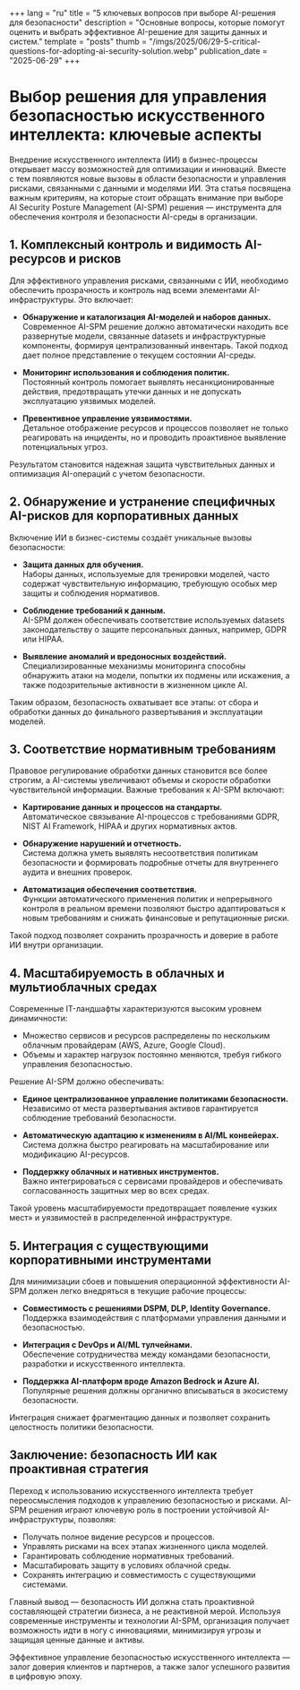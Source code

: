 +++
lang = "ru"
title = "5 ключевых вопросов при выборе AI-решения для безопасности"
description = "Основные вопросы, которые помогут оценить и выбрать эффективное AI-решение для защиты данных и систем."
template = "posts"
thumb = "/imgs/2025/06/29-5-critical-questions-for-adopting-ai-security-solution.webp"
publication_date = "2025-06-29"
+++

# Выбор решения для управления безопасностью искусственного интеллекта: ключевые аспекты

Внедрение искусственного интеллекта (ИИ) в бизнес-процессы открывает массу возможностей для оптимизации и инноваций. Вместе с тем появляются новые вызовы в области безопасности и управления рисками, связанными с данными и моделями ИИ. Эта статья посвящена важным критериям, на которые стоит обращать внимание при выборе AI Security Posture Management (AI-SPM) решения — инструмента для обеспечения контроля и безопасности AI-среды в организации.

## 1. Комплексный контроль и видимость AI-ресурсов и рисков

Для эффективного управления рисками, связанными с ИИ, необходимо обеспечить прозрачность и контроль над всеми элементами AI-инфраструктуры. Это включает:

- **Обнаружение и каталогизация AI-моделей и наборов данных.**   
  Современное AI-SPM решение должно автоматически находить все развернутые модели, связанные datasets и инфраструктурные компоненты, формируя централизованный инвентарь. Такой подход дает полное представление о текущем состоянии AI-среды.

- **Мониторинг использования и соблюдения политик.**  
  Постоянный контроль помогает выявлять несанкционированные действия, предотвращать утечки данных и не допускать эксплуатацию уязвимых моделей.

- **Превентивное управление уязвимостями.**  
  Детальное отображение ресурсов и процессов позволяет не только реагировать на инциденты, но и проводить проактивное выявление потенциальных угроз.

Результатом становится надежная защита чувствительных данных и оптимизация AI-операций с учетом безопасности.

## 2. Обнаружение и устранение специфичных AI-рисков для корпоративных данных

Включение ИИ в бизнес-системы создаёт уникальные вызовы безопасности:

- **Защита данных для обучения.**  
  Наборы данных, используемые для тренировки моделей, часто содержат чувствительную информацию, требующую особых мер защиты и соблюдения нормативов.

- **Соблюдение требований к данным.**  
  AI-SPM должен обеспечивать соответствие используемых datasets законодательству о защите персональных данных, например, GDPR или HIPAA.

- **Выявление аномалий и вредоносных воздействий.**  
  Специализированные механизмы мониторинга способны обнаружить атаки на модели, попытки их подмены или искажения, а также подозрительные активности в жизненном цикле AI.

Таким образом, безопасность охватывает все этапы: от сбора и обработки данных до финального развертывания и эксплуатации моделей.

## 3. Соответствие нормативным требованиям

Правовое регулирование обработки данных становится все более строгим, а AI-системы увеличивают объемы и скорости обработки чувствительной информации. Важные требования к AI-SPM включают:

- **Картирование данных и процессов на стандарты.**  
  Автоматическое связывание AI-процессов с требованиями GDPR, NIST AI Framework, HIPAA и других нормативных актов.

- **Обнаружение нарушений и отчетность.**  
  Система должна уметь выявлять несоответствия политикам безопасности и формировать подробные отчеты для внутреннего аудита и внешних проверок.

- **Автоматизация обеспечения соответствия.**  
  Функции автоматического применения политик и непрерывного контроля в реальном времени позволяют быстро адаптироваться к новым требованиям и снижать финансовые и репутационные риски.

Такой подход позволяет сохранить прозрачность и доверие в работе ИИ внутри организации.

## 4. Масштабируемость в облачных и мультиоблачных средах

Современные IT-ландшафты характеризуются высоким уровнем динамичности:

- Множество сервисов и ресурсов распределены по нескольким облачным провайдерам (AWS, Azure, Google Cloud).
- Объемы и характер нагрузок постоянно меняются, требуя гибкого управления безопасностью.

Решение AI-SPM должно обеспечивать:

- **Единое централизованное управление политиками безопасности.**  
  Независимо от места развертывания активов гарантируется соблюдение требований безопасности.

- **Автоматическую адаптацию к изменениям в AI/ML конвейерах.**  
  Система должна быстро реагировать на масштабирование или модификацию AI-ресурсов.

- **Поддержку облачных и нативных инструментов.**  
  Важно интегрироваться с сервисами провайдеров и обеспечивать согласованность защитных мер во всех средах.

Такой уровень масштабируемости предотвращает появление «узких мест» и уязвимостей в распределенной инфраструктуре.

## 5. Интеграция с существующими корпоративными инструментами

Для минимизации сбоев и повышения операционной эффективности AI-SPM должен легко внедряться в текущие рабочие процессы:

- **Совместимость с решениями DSPM, DLP, Identity Governance.**  
  Поддержка взаимодействия с платформами управления данными и безопасностью.

- **Интеграция с DevOps и AI/ML тулчейнами.**  
  Обеспечение сотрудничества между командами безопасности, разработки и искусственного интеллекта.

- **Поддержка AI-платформ вроде Amazon Bedrock и Azure AI.**  
  Популярные решения должны органично вписываться в экосистему безопасности.

Интеграция снижает фрагментацию данных и позволяет сохранить целостность политики безопасности.

## Заключение: безопасность ИИ как проактивная стратегия

Переход к использованию искусственного интеллекта требует переосмысления подходов к управлению безопасностью и рисками. AI-SPM решения играют ключевую роль в построении устойчивой AI-инфраструктуры, позволяя:

- Получать полное видение ресурсов и процессов.
- Управлять рисками на всех этапах жизненного цикла моделей.
- Гарантировать соблюдение нормативных требований.
- Масштабировать защиту в условиях облачной среды.
- Сохранять интеграцию и совместимость с существующими системами.

Главный вывод — безопасность ИИ должна стать проактивной составляющей стратегии бизнеса, а не реактивной мерой. Используя современные инструменты и технологии AI-SPM, организация получает возможность идти в ногу с инновациями, минимизируя угрозы и защищая ценные данные и активы.


Эффективное управление безопасностью искусственного интеллекта — залог доверия клиентов и партнеров, а также залог успешного развития в цифровую эпоху.